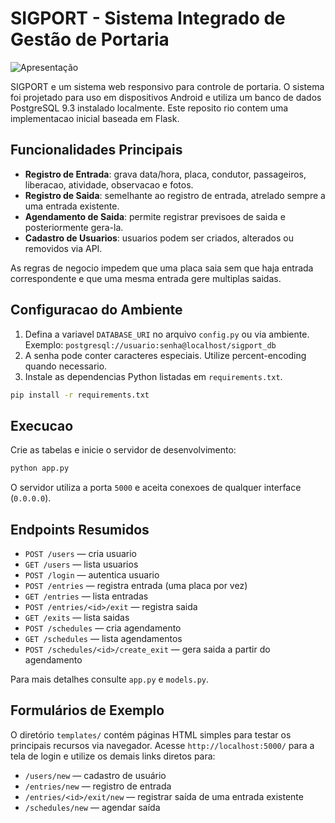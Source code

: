 # SIGPORT - Sistema Integrado de Gestão de Portaria

![Apresentação](docs/apresentacao.gif)

SIGPORT e um sistema web responsivo para controle de portaria. O sistema foi projetado para uso em dispositivos Android e utiliza um banco de dados PostgreSQL 9.3 instalado localmente. Este reposito rio contem uma implementacao inicial baseada em Flask.

## Funcionalidades Principais

- **Registro de Entrada**: grava data/hora, placa, condutor, passageiros, liberacao, atividade, observacao e fotos.
- **Registro de Saida**: semelhante ao registro de entrada, atrelado sempre a uma entrada existente.
- **Agendamento de Saida**: permite registrar previsoes de saida e posteriormente gera-la.
- **Cadastro de Usuarios**: usuarios podem ser criados, alterados ou removidos via API.

As regras de negocio impedem que uma placa saia sem que haja entrada correspondente e que uma mesma entrada gere multiplas saidas.

## Configuracao do Ambiente

1. Defina a variavel `DATABASE_URI` no arquivo `config.py` ou via ambiente. Exemplo:
   `postgresql://usuario:senha@localhost/sigport_db`
2. A senha pode conter caracteres especiais. Utilize percent-encoding quando necessario.
3. Instale as dependencias Python listadas em `requirements.txt`.

```bash
pip install -r requirements.txt
```

## Execucao

Crie as tabelas e inicie o servidor de desenvolvimento:

```bash
python app.py
```

O servidor utiliza a porta `5000` e aceita conexoes de qualquer interface (`0.0.0.0`).

## Endpoints Resumidos

- `POST /users` — cria usuario
- `GET /users` — lista usuarios
- `POST /login` — autentica usuario
- `POST /entries` — registra entrada (uma placa por vez)
- `GET /entries` — lista entradas
- `POST /entries/<id>/exit` — registra saida
- `GET /exits` — lista saidas
- `POST /schedules` — cria agendamento
- `GET /schedules` — lista agendamentos
- `POST /schedules/<id>/create_exit` — gera saida a partir do agendamento

Para mais detalhes consulte `app.py` e `models.py`.

## Formulários de Exemplo

O diretório `templates/` contém páginas HTML simples para testar os
principais recursos via navegador. Acesse `http://localhost:5000/` para a tela de
login e utilize os demais links diretos para:

- `/users/new` — cadastro de usuário
- `/entries/new` — registro de entrada
- `/entries/<id>/exit/new` — registrar saída de uma entrada existente
- `/schedules/new` — agendar saída
